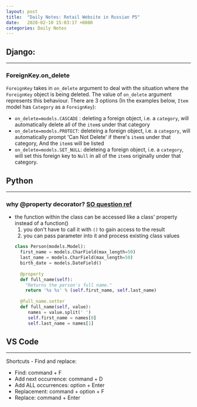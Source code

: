 ```yaml
---
layout: post
title:  "Daily Notes: Retail Website in Russian P5"
date:   2020-02-10 15:03:17 +0800
categories: Daily Notes
---
```


## Django:
---
### ForeignKey.on_delete
`ForeignKey` takes in `on_delete` argument to deal with the situation where the `ForeignKey` object is being deleted. The value of `on_delete` argument represents this behaviour. There are 3 options (In the examples below, `Item` model has `Category` as a `ForeignKey`):
* `on_delete=models.CASCADE` : deleting a foreign object, i.e. a `category`, will automatically delete all of the `item`s under that category
* `on_delete=models.PROTECT`: deleteing a foreign object, i.e. a `category`, will automatically prompt 'Can Not Delete' if there's `item`s under that category, And the `item`s will be listed
* `on_delete=models.SET_NULL`: deleteing a foreign object, i.e. a `category`, will set this foreign key to `Null` in all of the `item`s originally under that category.



## Python
---
### why @property decorator? [SO question ref](https://stackoverflow.com/questions/58558989/what-does-djangos-property-do)

* the function within the class can be accessed like a class' property instead of a function()
  1. you don't have to call it with `()` to gain access to the result
  2. you can pass parameter into it and process existing class values
    ```python
    class Person(models.Model):
      first_name = models.CharField(max_length=50)
      last_name = models.CharField(max_length=50)
      birth_date = models.DateField()
      
      @property
      def full_name(self):
        "Returns the person's full name."
        return '%s %s' % (self.first_name, self.last_name)
      
      @full_name.setter
      def full_name(self, value):
         names = value.split(' ')
         self.first_name = names[0]
         self.last_name = names[1]
    ```
  

## VS Code
---
Shortcuts - Find and replace:
* Find: command + F
* Add next occurrence: command + D
* Add ALL occurrences: option + Enter
* Replacement: command + option + F
* Replace: command + Enter